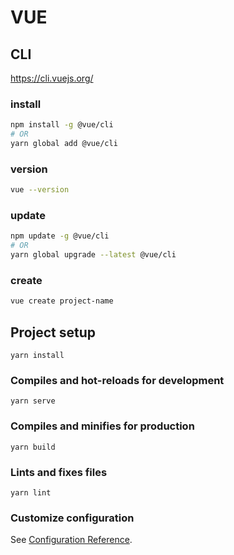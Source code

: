 # VUE

## CLI
https://cli.vuejs.org/

### install
```bash
npm install -g @vue/cli
# OR
yarn global add @vue/cli
```

### version
```bash
vue --version
```

### update
```bash
npm update -g @vue/cli
# OR
yarn global upgrade --latest @vue/cli
```

### create
```bash
vue create project-name
```

## Project setup
```
yarn install
```

### Compiles and hot-reloads for development
```
yarn serve
```

### Compiles and minifies for production
```
yarn build
```

### Lints and fixes files
```
yarn lint
```

### Customize configuration
See [Configuration Reference](https://cli.vuejs.org/config/).

